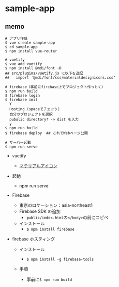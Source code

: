 # sample-app

## memo
```shell
# アプリ作成
$ vue create sample-app
$ cd sample-app
$ npm install vue-router

# vuetify
$ vue add vuetify
$ npm install @mdi/font -D
## src/plugins/vuetify.js に以下を追記
##   import '@mdi/font/css/materialdesignicons.css'

# firebase（事前にfirebase上でプロジェクト作っとく）
$ npm run build
$ firebase login
$ firebase init
  Y
  Hosting (spaceでチェック)
  自分のプロジェクトを選択
  pubulic directory? -> dist を入力
  y
$ npm run build
$ firebase deploy  ## これでWebページ公開

# サーバー起動
$ npm run serve

```



- vuetify
  - [マテリアルアイコン](https://material.io/resources/icons/?style=baseline)

- 起動

  - npm run serve

- Firebase
  - 東京のロケーション：asia-northeast1
  - Firebase SDK の追加
    - `public/index.html`の`</body>`の前にコピペ
  - インストール
    - `$ npm install firebase`

- firebase ホスティング

  - インストール

    - `$ npm install -g firebase-tools`

  - 手順

    - 事前に`$ npm run build`